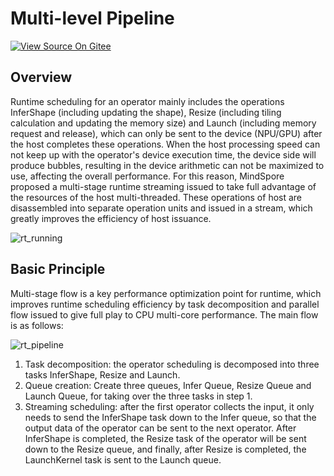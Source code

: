 # Multi-level Pipeline

[![View Source On Gitee](https://mindspore-website.obs.cn-north-4.myhuaweicloud.com/website-images/r2.6.0rc1/resource/_static/logo_source_en.svg)](https://gitee.com/mindspore/docs/blob/r2.6.0rc1/docs/mindspore/source_en/features/runtime/multilevel_pipeline.md)

## Overview

Runtime scheduling for an operator mainly includes the operations InferShape (including updating the shape), Resize (including tiling calculation and updating the memory size) and Launch (including memory request and release), which can only be sent to the device (NPU/GPU) after the host completes these operations. When the host processing speed can not keep up with the operator's device execution time, the device side will produce bubbles, resulting in the device arithmetic can not be maximized to use, affecting the overall performance. For this reason, MindSpore proposed a multi-stage runtime streaming issued to take full advantage of the resources of the host multi-threaded. These operations of host are disassembled into separate operation units and issued in a stream, which greatly improves the efficiency of host issuance.

![rt_running](https://mindspore-website.obs.cn-north-4.myhuaweicloud.com/website-images/r2.6.0rc1/docs/mindspore/source_zh_cn/features/runtime/images/rt_running.png)

## Basic Principle

Multi-stage flow is a key performance optimization point for runtime, which improves runtime scheduling efficiency by task decomposition and parallel flow issued to give full play to CPU multi-core performance. The main flow is as follows:

![rt_pipeline](https://mindspore-website.obs.cn-north-4.myhuaweicloud.com/website-images/r2.6.0rc1/docs/mindspore/source_en/design/images/multi_level_compilation/jit_level_rt_pipeline.png)

1. Task decomposition: the operator scheduling is decomposed into three tasks InferShape, Resize and Launch.
2. Queue creation: Create three queues, Infer Queue, Resize Queue and Launch Queue, for taking over the three tasks in step 1.
3. Streaming scheduling: after the first operator collects the input, it only needs to send the InferShape task down to the Infer queue, so that the output data of the operator can be sent to the next operator. After InferShape is completed, the Resize task of the operator will be sent down to the Resize queue, and finally, after Resize is completed, the LaunchKernel task is sent to the Launch queue.
